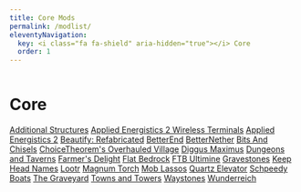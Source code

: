 ```yaml
---
title: Core Mods
permalink: /modlist/
eleventyNavigation:
  key: <i class="fa fa-shield" aria-hidden="true"></i> Core
  order: 1
---
```


<div class="modlist-content"><div class="row"><div class="column">
<div>

# Core

[Additional Structures](https://modrinth.com/mod/additional-structures)
[Applied Energistics 2 Wireless Terminals](https://modrinth.com/mod/applied-energistics-2-wireless-terminals)
[Applied Energistics 2](https://modrinth.com/mod/ae2)
[Beautify: Refabricated](https://modrinth.com/mod/beautify-refabricated)
[BetterEnd](https://modrinth.com/mod/betterend)
[BetterNether](https://modrinth.com/mod/betternether)
[Bits And Chisels](https://modrinth.com/mod/bits-and-chisels)
[ChoiceTheorem's Overhauled Village](https://modrinth.com/mod/ct-overhaul-village)
[Diggus Maximus](https://modrinth.com/mod/diggus-maximus)
[Dungeons and Taverns](https://modrinth.com/datapack/dungeons-and-taverns)
[Farmer's Delight](https://modrinth.com/mod/farmers-delight-fabric)
[Flat Bedrock](https://www.curseforge.com/minecraft/mc-mods/flat-bedrock)
[FTB Ultimine](https://www.curseforge.com/minecraft/mc-mods/ftb-ultimine-fabric)
[Gravestones](https://modrinth.com/mod/gravestones)
[Keep Head Names](https://modrinth.com/mod/keepheadnames)
[Lootr](https://www.curseforge.com/minecraft/mc-mods/lootr-fabric)
[Magnum Torch](https://www.curseforge.com/minecraft/mc-mods/magnum-torch-forge)
[Mob Lassos](https://modrinth.com/mod/mob-lassos)
[Quartz Elevator](https://www.curseforge.com/minecraft/mc-mods/quartz-elevator)
[Schpeedy Boats](https://modrinth.com/mod/schpeedy-boats)
[The Graveyard](https://modrinth.com/mod/the-graveyard-fabric)
[Towns and Towers](https://modrinth.com/mod/towns-and-towers)
[Waystones](https://modrinth.com/mod/waystones)
[Wunderreich](https://modrinth.com/mod/wunderreich)

</div>
</div></div></div>
